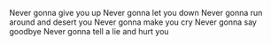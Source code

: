 Never gonna give you up 
Never gonna let you down
Never gonna run around and desert you
Never gonna make you cry
Never gonna say goodbye
Never gonna tell a lie and hurt you
